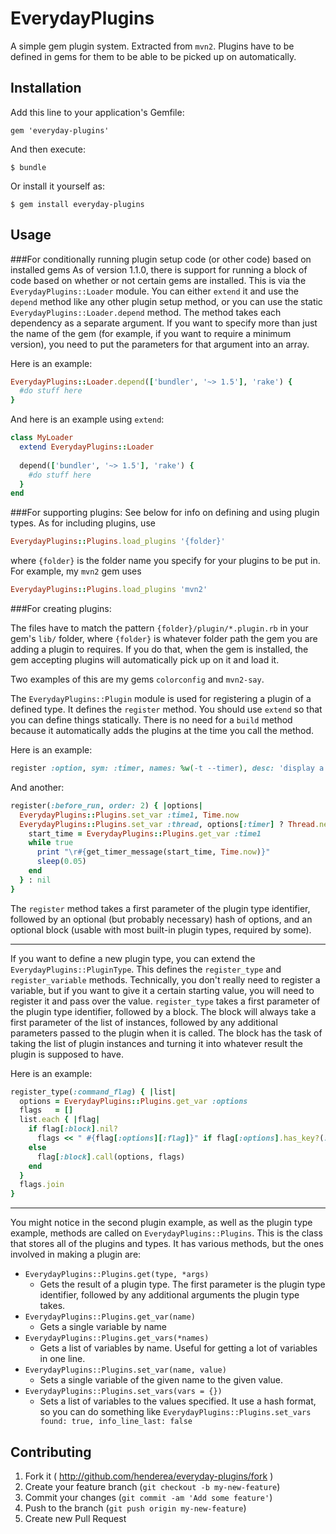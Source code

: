 # EverydayPlugins

A simple gem plugin system.  Extracted from `mvn2`.  Plugins have to be defined in gems for them to be able to be picked up on automatically.

## Installation

Add this line to your application's Gemfile:

    gem 'everyday-plugins'

And then execute:

    $ bundle

Or install it yourself as:

    $ gem install everyday-plugins

## Usage

###For conditionally running plugin setup code (or other code) based on installed gems
As of version 1.1.0, there is support for running a block of code based on whether or not certain gems are installed.  This is via the `EverydayPlugins::Loader` module.  You can either `extend` it and use the `depend` method like any other plugin setup method, or you can use the static `EverydayPlugins::Loader.depend` method.  The method takes each dependency as a separate argument.  If you want to specify more than just the name of the gem (for example, if you want to require a minimum version), you need to put the parameters for that argument into an array.

Here is an example:

```ruby
EverydayPlugins::Loader.depend(['bundler', '~> 1.5'], 'rake') {
  #do stuff here
}
```

And here is an example using `extend`:

```ruby
class MyLoader
  extend EverydayPlugins::Loader
  
  depend(['bundler', '~> 1.5'], 'rake') {
    #do stuff here
  }
end
```

###For supporting plugins:
See below for info on defining and using plugin types.  As for including plugins, use

```ruby
EverydayPlugins::Plugins.load_plugins '{folder}'
```

where `{folder}` is the folder name you specify for your plugins to be put in.  For example, my `mvn2` gem uses

```ruby
EverydayPlugins::Plugins.load_plugins 'mvn2'
```

###For creating plugins:

The files have to match the pattern `{folder}/plugin/*.plugin.rb` in your gem's `lib/` folder, where `{folder}` is whatever folder path the gem you are adding a plugin to requires.  If you do that, when the gem is installed, the gem accepting plugins will automatically pick up on it and load it.

Two examples of this are my gems `colorconfig` and `mvn2-say`.

The `EverydayPlugins::Plugin` module is used for registering a plugin of a defined type.  It defines the `register` method.  You should use `extend` so that you can define things statically.  There is no need for a `build` method because it automatically adds the plugins at the time you call the method.

Here is an example:

```ruby
register :option, sym: :timer, names: %w(-t --timer), desc: 'display a timer while the build is in progress'
```

And another:

```ruby
register(:before_run, order: 2) { |options|
  EverydayPlugins::Plugins.set_var :time1, Time.now
  EverydayPlugins::Plugins.set_var :thread, options[:timer] ? Thread.new {
    start_time = EverydayPlugins::Plugins.get_var :time1
    while true
      print "\r#{get_timer_message(start_time, Time.now)}"
      sleep(0.05)
    end
  } : nil
}
```

The `register` method takes a first parameter of the plugin type identifier, followed by an optional (but probably necessary) hash of options, and an optional block (usable with most built-in plugin types, required by some).

-----

If you want to define a new plugin type, you can extend the `EverydayPlugins::PluginType`.  This defines the `register_type` and `register_variable` methods.  Technically, you don't really need to register a variable, but if you want to give it a certain starting value, you will need to register it and pass over the value.  `register_type` takes a first parameter of the plugin type identifier, followed by a block.  The block will always take a first parameter of the list of instances, followed by any additional parameters passed to the plugin when it is called.  The block has the task of taking the list of plugin instances and turning it into whatever result the plugin is supposed to have.

Here is an example:

```ruby
register_type(:command_flag) { |list|
  options = EverydayPlugins::Plugins.get_var :options
  flags   = []
  list.each { |flag|
    if flag[:block].nil?
      flags << " #{flag[:options][:flag]}" if flag[:options].has_key?(:option) && options[flag[:options][:option]] == (flag[:options].has_key?(:value) ? flag[:options][:value] : true)
    else
      flag[:block].call(options, flags)
    end
  }
  flags.join
}
```

-----

You might notice in the second plugin example, as well as the plugin type example, methods are called on `EverydayPlugins::Plugins`.  This is the class that stores all of the plugins and types.  It has various methods, but the ones involved in making a plugin are:

* `EverydayPlugins::Plugins.get(type, *args)`
    * Gets the result of a plugin type.  The first parameter is the plugin type identifier, followed by any additional arguments the plugin type takes.
* `EverydayPlugins::Plugins.get_var(name)`
    * Gets a single variable by name
* `EverydayPlugins::Plugins.get_vars(*names)`
    * Gets a list of variables by name.  Useful for getting a lot of variables in one line.
* `EverydayPlugins::Plugins.set_var(name, value)`
    * Sets a single variable of the given name to the given value.
* `EverydayPlugins::Plugins.set_vars(vars = {})`
    * Sets a list of variables to the values specified.  It use a hash format, so you can do something like `EverydayPlugins::Plugins.set_vars found: true, info_line_last: false`

## Contributing

1. Fork it ( http://github.com/henderea/everyday-plugins/fork )
2. Create your feature branch (`git checkout -b my-new-feature`)
3. Commit your changes (`git commit -am 'Add some feature'`)
4. Push to the branch (`git push origin my-new-feature`)
5. Create new Pull Request
